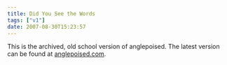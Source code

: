 ```yaml
---
title: Did You See the Words
tags: ["v1"]
date: 2007-08-30T15:23:57
---
```


This is the archived, old school version of anglepoised. The latest version can be found at [anglepoised.com][1].

[1]: http://anglepoised.com/
